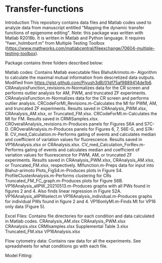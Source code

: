 # Transfer-functions
Introduction
This repository contains data files and Matlab codes used to analyze data from manuscript entitled "Mapping the dynamic transfer functions of epigenome editing". 
Note: this package was written with Matlab R2018b. 
It is written in Matlab and Python language. It requires "fwer_holmbonf.m" from Multiple Testing Toolbox (https://www.mathworks.com/matlabcentral/fileexchange/70604-multiple-testing-toolbox). 

Package contains three folders described below:

Matlab codes: Contains Matlab executable files
  BlahutArimoto.m- Algorithm to calculate the maximal mutual information from descretized data outputs. Modified from https://gist.github.com/Piyush3dB/01df75af9889414de1b6.
  CRAnalysisFunction_revisions.m-Normalizes data for the CR screen and performs outlier analysis for AM, PWM, and truncated ZF experiments.
  CRAnalysisFunction.m-Normalizes data for the CR screen and performs outlier analysis.
  CRCodeForMI_Revisions.m-Calculates the MI for PWM, AM, and truncated ZF experiments. Results saved in CRAnalysis_PWM.xlsx, CRAnalysis_AM.xlsx, or Truncated_FM.xlsx.
  CRCodeForMI.m-Calculates the MI for FM. Results saved in CRMISamples.xlsx.
  CROverallAnalysis_revisions.m-Produces panels for Figures S6A and S7C-D.
  CROverallAnalysis.m-Produces panels for Figures 6, 7, S6E-G, and S7A-B. 
  CV_med_Calculation.m-Performs gating of events and calculates median and coefficient of variation values for fluorescence. Results saved in   VP16Analysis.xlsx or CRAnalysis.xlsx.
  CV_med_Calculation_ForRev.m-Performs gating of events and calculates median and coefficient of variation values for fluorescence for PWM, AM, or truncated ZF experiments. Results saved in CRAnalysis_PWM.xlsx, CRAnalysis_AM.xlsx, or Truncated_FM.xlsx, respectively.
  MIfunction.m-Preps data for input into Blahut-arimoto
  Plots_FigS4.m-Produces plots in Figure S4.
  ProfileClusterAnalysis.m-Performs clustering for CRs
  Truncated_FM_FC_graph.m-Produces plots for Figure S6B.
  VP16Analysis_allPW_20210513.m-Produces graphs with all PWs found in figures 2 and 4. Also finds linear regression in Figure S2A.
  VP16Analysis_allPWselect.m
  VP16Analysis_individual.m-Produces graphs for individual PWs found in figure 2 and 4.
  VP16onlyMI.m-Finds MI for VP16 only data (Figure 5).
  
  Excel Files: Contains file directories for each condition and data calculated in Matlab codes.
  CRAnalysis_AM.xlsx
  CRAnalysis_PWM.xlsx
  CRAnalysis.xlsx
  CRMIsamples.xlsx
  Supplemental Table 3.xlsx
  Truncated_FM.xlsx
  VP16Analysis.xlsx
  
  Flow cytometry data: Contains raw data for all the experiments. See spreadsheets for what conditions go with each file.
  
  Model Fitting: 
